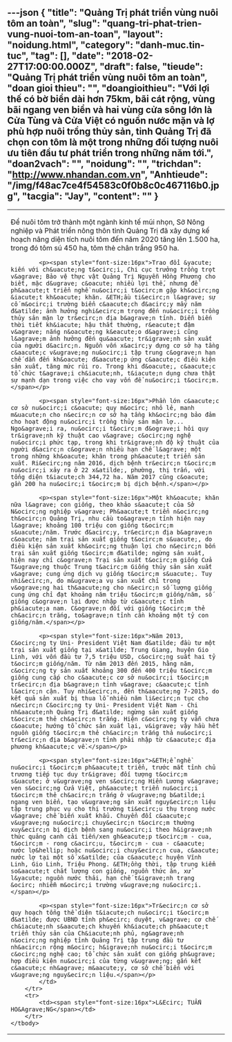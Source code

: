 ---json
{
    "title": "Quảng Trị phát triển vùng nuôi tôm an toàn",
    "slug": "quang-tri-phat-trien-vung-nuoi-tom-an-toan",
    "layout": "noidung.html",
    "category": "danh-muc.tin-tuc",
    "tag": [],
    "date": "2018-02-27T17:00:00.000Z",
    "draft": false,
    "tieude": "Quảng Trị phát triển vùng nuôi tôm an toàn",
    "doan gioi thieu": "",
    "doangioithieu": "Với lợi thế có bờ biển dài hơn 75km, bãi cát rộng, vùng bãi ngang ven biển và hai vùng cửa sông lớn là Cửa Tùng và Cửa Việt có nguồn nước mặn và lợ phù hợp nuôi trồng thủy sản, tỉnh Quảng Trị đã chọn con tôm là một trong những đối tượng nuôi ưu tiên đầu tư phát triển trong những năm tới.",
    "doan2vach": "",
    "noidung": "",
    "trichdan": "http://www.nhandan.com.vn",
    "Anhtieude": "/img/f48ac7ce4f54583c0f0b8c0c467116b0.jpg",
    "tacgia": "Jay",
    "__content__": ""
}
---
<table style="width:100%">
	<tbody>
		<tr>
			<td>
			<p><span style="font-size:16px">Để nu&ocirc;i t&ocirc;m trở th&agrave;nh một ng&agrave;nh kinh tế mũi nhọn, Sở N&ocirc;ng nghiệp v&agrave; Ph&aacute;t triển n&ocirc;ng th&ocirc;n tỉnh Quảng Trị đ&atilde; x&acirc;y dựng kế hoạch n&acirc;ng diện t&iacute;ch nu&ocirc;i t&ocirc;m đến năm 2020 tăng l&ecirc;n 1.500 ha, trong đ&oacute; t&ocirc;m s&uacute; 450 ha, t&ocirc;m thẻ ch&acirc;n trắng 950 ha.</span></p>

			<p><span style="font-size:16px">Trao đổi &yacute; kiến với ch&uacute;ng t&ocirc;i, Chi cục trưởng trồng trọt v&agrave; Bảo vệ thực vật Quảng Trị Nguyễn Hồng Phương cho biết, mặc d&ugrave; c&oacute; nhiều lợi thế, nhưng để ph&aacute;t triển nghề nu&ocirc;i t&ocirc;m gặp kh&ocirc;ng &iacute;t kh&oacute; khăn. &ETH;ầu ti&ecirc;n l&agrave; sự cố m&ocirc;i trường biển c&aacute;ch đ&acirc;y mấy năm đ&atilde; ảnh hưởng nghi&ecirc;m trọng đến nu&ocirc;i trồng thủy sản mặn lợ tr&ecirc;n địa b&agrave;n tỉnh. Diễn biến thời tiết kh&iacute; hậu thất thường, r&eacute;t đậm v&agrave; nắng n&oacute;ng k&eacute;o d&agrave;i cũng l&agrave;m ảnh hưởng đến qu&aacute; tr&igrave;nh sản xuất của người d&acirc;n. Nguồn vốn x&acirc;y dựng cơ sở hạ tầng c&aacute;c v&ugrave;ng nu&ocirc;i tập trung c&ograve;n hạn chế dẫn đến kh&oacute; đ&aacute;p ứng c&aacute;c điều kiện sản xuất, tăng mức rủi ro. Trong khi đ&oacute;, c&aacute;c tổ chức t&agrave;i ch&iacute;nh, t&iacute;n dụng chưa thật sự mạnh dạn trong việc cho vay vốn để nu&ocirc;i t&ocirc;m.</span></p>

			<p><span style="font-size:16px">Phần lớn c&aacute;c cơ sở nu&ocirc;i c&oacute; quy m&ocirc; nhỏ lẻ, manh m&uacute;n cho n&ecirc;n cơ sở hạ tầng kh&ocirc;ng bảo đảm cho hoạt động nu&ocirc;i trồng thủy sản mặn lợ... Ngo&agrave;i ra, nu&ocirc;i t&ocirc;m đ&ograve;i hỏi quy tr&igrave;nh kỹ thuật cao v&agrave; c&ocirc;ng nghệ nu&ocirc;i phức tạp, trong khi tr&igrave;nh độ kỹ thuật của người d&acirc;n c&ograve;n nhiều hạn chế l&agrave; một trong những kh&oacute; khăn trong ph&aacute;t triển sản xuất. Ri&ecirc;ng năm 2016, dịch bệnh tr&ecirc;n t&ocirc;m nu&ocirc;i xảy ra ở 22 x&atilde;, phường, thị trấn, với tổng diện t&iacute;ch 344,72 ha. Năm 2017 cũng c&oacute; gần 200 ha nu&ocirc;i t&ocirc;m bị dịch bệnh.</span></p>

			<p><span style="font-size:16px">Một kh&oacute; khăn nữa l&agrave; con giống, theo khảo s&aacute;t của Sở N&ocirc;ng nghiệp v&agrave; Ph&aacute;t triển n&ocirc;ng th&ocirc;n Quảng Trị, nhu cầu to&agrave;n tỉnh hiện nay l&agrave; khoảng 100 triệu con giống t&ocirc;m s&uacute;/năm. Trước đ&acirc;y, tr&ecirc;n địa b&agrave;n c&oacute; năm trại sản xuất giống t&ocirc;m s&uacute;, do điều kiện sản xuất kh&ocirc;ng thuận lợi cho n&ecirc;n bốn trại sản xuất giống t&ocirc;m đ&atilde; ngừng sản xuất, hiện nay chỉ c&ograve;n Trại sản xuất t&ocirc;m giống Cửa T&ugrave;ng thuộc Trung t&acirc;m Giống thủy sản sản xuất v&agrave; cung ứng dịch vụ giống t&ocirc;m s&uacute;. Tuy nhi&ecirc;n, do m&ugrave;a vụ sản xuất chỉ trong v&ograve;ng hai th&aacute;ng cho n&ecirc;n số lượng giống cung ứng chỉ đạt khoảng năm triệu t&ocirc;m giống/năm, số giống c&ograve;n lại được nhập từ c&aacute;c tỉnh ph&iacute;a nam. C&ograve;n đối với giống t&ocirc;m thẻ ch&acirc;n trắng, to&agrave;n tỉnh cần khoảng một tỷ con giống/năm.</span></p>

			<p><span style="font-size:16px">Năm 2013, C&ocirc;ng ty Uni- President Việt Nam đ&atilde; đầu tư một trại sản xuất giống tại x&atilde; Trung Giang, huyện Gio Linh, với vốn đầu tư 7,5 triệu USD, c&ocirc;ng suất hai tỷ t&ocirc;m giống/năm. Từ năm 2013 đến 2015, hằng năm, c&ocirc;ng ty sản xuất khoảng 300 đến 400 triệu t&ocirc;m giống cung cấp cho c&aacute;c cơ sở nu&ocirc;i t&ocirc;m tr&ecirc;n địa b&agrave;n tỉnh v&agrave; c&aacute;c tỉnh l&acirc;n cận. Tuy nhi&ecirc;n, đến th&aacute;ng 7-2015, do kết quả sản xuất bị thua lỗ nhiều năm li&ecirc;n tục cho n&ecirc;n C&ocirc;ng ty Uni- President Việt Nam - Chi nh&aacute;nh Quảng Trị đ&atilde; ngừng sản xuất giống t&ocirc;m thẻ ch&acirc;n trắng. Hiện c&ocirc;ng ty vẫn chưa c&oacute; hướng tổ chức sản xuất lại, v&igrave; vậy hầu hết nguồn giống t&ocirc;m thẻ ch&acirc;n trắng thả nu&ocirc;i tr&ecirc;n địa b&agrave;n tỉnh phải nhập từ c&aacute;c địa phương kh&aacute;c về.</span></p>

			<p><span style="font-size:16px">&ETH;ể nghề nu&ocirc;i t&ocirc;m ph&aacute;t triển, trước mắt tỉnh chủ trương tiếp tục duy tr&igrave; đối tượng t&ocirc;m s&uacute; ở v&ugrave;ng ven s&ocirc;ng Hiền Lương v&agrave; ven s&ocirc;ng Cửa Việt, ph&aacute;t triển nu&ocirc;i t&ocirc;m thẻ ch&acirc;n trắng ở v&ugrave;ng b&atilde;i ngang ven biển, tạo v&ugrave;ng sản xuất nguy&ecirc;n liệu tập trung phục vụ cho thị trường ti&ecirc;u thụ trong nước v&agrave; chế biến xuất khẩu. Chuyển đổi c&aacute;c v&ugrave;ng nu&ocirc;i chuy&ecirc;n t&ocirc;m thường xuy&ecirc;n bị dịch bệnh sang nu&ocirc;i theo h&igrave;nh thức quảng canh cải tiến/xen gh&eacute;p t&ocirc;m - cua, t&ocirc;m - rong c&acirc;u, t&ocirc;m - cua - c&aacute; nước lợ&hellip; hoặc nu&ocirc;i chuy&ecirc;n cua, c&aacute; nước lợ tại một số x&atilde; của c&aacute;c huyện Vĩnh Linh, Gio Linh, Triệu Phong. &ETH;ồng thời, tập trung kiểm so&aacute;t chất lượng con giống, nguồn thức ăn, xử l&yacute; nguồn nước thải, hạn chế t&igrave;nh trạng &ocirc; nhiễm m&ocirc;i trường v&ugrave;ng nu&ocirc;i.</span></p>

			<p><span style="font-size:16px">Tr&ecirc;n cơ sở quy hoạch tổng thể diện t&iacute;ch nu&ocirc;i t&ocirc;m đ&atilde; được UBND tỉnh ph&ecirc; duyệt, v&agrave; cơ chế ch&iacute;nh s&aacute;ch khuyến kh&iacute;ch ph&aacute;t triển thủy sản của Ch&iacute;nh phủ, ng&agrave;nh n&ocirc;ng nghiệp tỉnh Quảng Trị tập trung đầu tư nh&acirc;n rộng m&ocirc; h&igrave;nh nu&ocirc;i t&ocirc;m c&ocirc;ng nghệ cao; tổ chức sản xuất con giống ph&ugrave; hợp điều kiện nu&ocirc;i của từng v&ugrave;ng; gắn kết c&aacute;c nh&agrave; m&aacute;y, cơ sở chế biến với v&ugrave;ng nguy&ecirc;n liệu.</span></p>
			</td>
		</tr>
		<tr>
			<td><span style="font-size:16px">L&Ecirc; TUẤN HO&Agrave;NG</span></td>
		</tr>
	</tbody>
</table>
